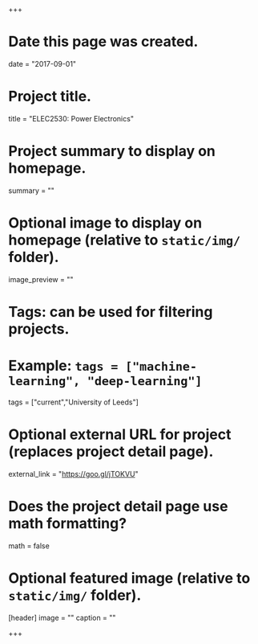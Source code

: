 +++
# Date this page was created.
date = "2017-09-01"

# Project title.
title = "ELEC2530: Power Electronics"

# Project summary to display on homepage.
summary = ""

# Optional image to display on homepage (relative to `static/img/` folder).
image_preview = ""

# Tags: can be used for filtering projects.
# Example: `tags = ["machine-learning", "deep-learning"]`
tags = ["current","University of Leeds"]

# Optional external URL for project (replaces project detail page).
external_link = "https://goo.gl/jTOKVU" 

# Does the project detail page use math formatting?
math = false

# Optional featured image (relative to `static/img/` folder).
[header]
image = ""
caption = ""

+++
